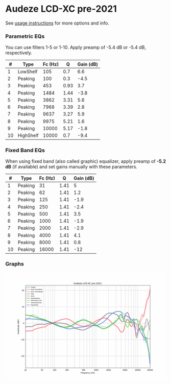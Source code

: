 # Audeze LCD-XC pre-2021
See [usage instructions](https://github.com/jaakkopasanen/AutoEq#usage) for more options and info.

### Parametric EQs
You can use filters 1-5 or 1-10. Apply preamp of -5.4 dB or -5.4 dB, respectively.

|   # | Type      |   Fc (Hz) |    Q |   Gain (dB) |
|-----|-----------|-----------|------|-------------|
|   1 | LowShelf  |       105 | 0.7  |         6.6 |
|   2 | Peaking   |       100 | 0.3  |        -4.5 |
|   3 | Peaking   |       453 | 0.93 |         3.7 |
|   4 | Peaking   |      1484 | 1.44 |        -3.8 |
|   5 | Peaking   |      3862 | 3.31 |         5.6 |
|   6 | Peaking   |      7968 | 3.39 |         2.8 |
|   7 | Peaking   |      9637 | 3.27 |         5.9 |
|   8 | Peaking   |      9975 | 5.21 |         1.6 |
|   9 | Peaking   |     10000 | 5.17 |        -1.8 |
|  10 | HighShelf |     10000 | 0.7  |        -9.4 |

### Fixed Band EQs
When using fixed band (also called graphic) equalizer, apply preamp of **-5.2 dB** (if available) and set gains manually with these parameters.

|   # | Type    |   Fc (Hz) |    Q |   Gain (dB) |
|-----|---------|-----------|------|-------------|
|   1 | Peaking |        31 | 1.41 |         5   |
|   2 | Peaking |        62 | 1.41 |         1.2 |
|   3 | Peaking |       125 | 1.41 |        -1.9 |
|   4 | Peaking |       250 | 1.41 |        -2.4 |
|   5 | Peaking |       500 | 1.41 |         3.5 |
|   6 | Peaking |      1000 | 1.41 |        -1.9 |
|   7 | Peaking |      2000 | 1.41 |        -2.9 |
|   8 | Peaking |      4000 | 1.41 |         4.1 |
|   9 | Peaking |      8000 | 1.41 |         0.8 |
|  10 | Peaking |     16000 | 1.41 |       -12   |

### Graphs
![](./Audeze%20LCD-XC%20pre-2021.png)

